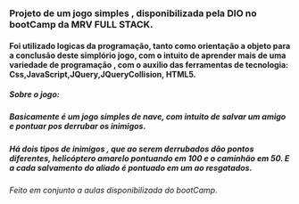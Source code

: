 ### Projeto de um jogo simples , disponibilizada pela DIO no bootCamp da MRV FULL STACK.

#### Foi utilizado logicas da programação, tanto como orientação a objeto para a conclusão deste simplório jogo, com o intuito de aprender mais de uma variedade de programação , com o auxilio das ferramentas de tecnologia: Css,JavaScript,JQuery,JQueryCollision, HTML5.

##### Sobre o jogo:
##### Basicamente é um jogo simples de nave, com intuito de salvar um amigo e pontuar pos derrubar os inimigos. 
##### Há dois tipos de inimigos , que ao serem derrubados dão pontos diferentes, helicóptero amarelo pontuando em 100 e o caminhão em 50. E a cada salvamento do aliado é pontuado em um ao resgatados.

###### Feito em conjunto a aulas disponibilizada do bootCamp.
